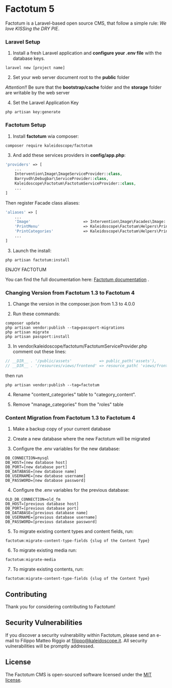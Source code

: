 # Factotum 5
Factotum is a Laravel-based open source CMS, that follow a simple rule:
_We love KISSing the DRY PIE_.

### Laravel Setup

1. Install a fresh Laravel application and **configure your .env file** with the database keys.
```
laravel new [project name]
```
2. Set your web server document root to the **public** folder

_Attention!!_ 
Be sure that the **bootstrap/cache** folder 
and the **storage** folder are writable by the web server


4. Set the Laravel Application Key
```
php artisan key:generate
```

### Factotum Setup

1. Install **factotum** wia composer:
```
composer require kaleidoscope/factotum
```

3. And add these services providers in **config/app.php**:

```php
'providers' => [
    ...
    Intervention\Image\ImageServiceProvider::class,
    Barryvdh\Debugbar\ServiceProvider::class,
    Kaleidoscope\Factotum\FactotumServiceProvider::class,
    ...
]
```

Then register Facade class aliases:

```php
'aliases' => [
    ...
    'Image'                       => Intervention\Image\Facades\Image::class,
    'PrintMenu'                   => Kaleidoscope\Factotum\Helpers\PrintMenuHelper::class,
    'PrintCategories'             => Kaleidoscope\Factotum\Helpers\PrintCategoriesHelper::class,
    ...
]
```

3. Launch the install:
```
php artisan factotum:install
```


ENJOY FACTOTUM

You can find the full documentation here: [Factotum documentation](https://factotum.kaleidoscope.it/docs) .


### Changing Version from Factotum 1.3 to Factotum 4

1. Change the version in the composer.json from 1.3 to 4.0.0

2. Run these commands:
```
composer update
php artisan vendor:publish --tag=passport-migrations
php artisan migrate
php artisan passport:install

```

3. In vendor/kaleidoscope/factotum/FactotumServiceProvider.php comment out these lines:

```php
// __DIR__ . '/public/assets'            => public_path('assets'),
// __DIR__ . '/resources/views/frontend' => resource_path( 'views/frontend' )
```
then run
```
php artisan vendor:publish --tag=factotum
```

4. Rename "content_categories" table to "category_content".

5. Remove "manage_categories" from the "roles" table

### Content Migration from Factotum 1.3 to Factotum 4

1. Make a backup copy of your current database

2. Create a new database where the new Factotum will be migrated

3. Configure the .env variables for the new database:

```
DB_CONNECTION=mysql
DB_HOST=[new database host]
DB_PORT=[new database port]
DB_DATABASE=[new database name]
DB_USERNAME=[new database username]
DB_PASSWORD=[new database password]
```

4. Configure the .env variables for the previous database:

```
OLD_DB_CONNECTION=old_fm
DB_HOST=[previous database host]
DB_PORT=[previous database port]
DB_DATABASE=[previous database name]
DB_USERNAME=[previous database username]
DB_PASSWORD=[previous database password]
```

5. To migrate existing content types and content fields, run:

```
factotum:migrate-content-type-fields {slug of the Content Type}
```

6. To migrate existing media run:

```
factotum:migrate-media
```

7. To migrate existing contents, run:

```
factotum:migrate-content-type-fields {slug of the Content Type}
```


## Contributing

Thank you for considering contributing to Factotum!

## Security Vulnerabilities

If you discover a security vulnerability within Factotum, please send an e-mail to Filippo Matteo Riggio at filippo@kaleidoscope.it. All security vulnerabilities will be promptly addressed.

## License

The Factotum CMS is open-sourced software licensed under the [MIT license](http://opensource.org/licenses/MIT).
